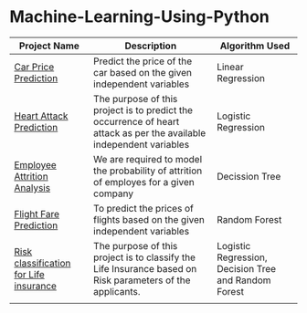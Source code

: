 # Machine-Learning-Using-Python


| Project Name  | Description  | Algorithm Used  |
| ------------ | ------------ | ------------ |
| [Car Price Prediction](https://github.com/Harsha92/Machine-Learning-Using-Python/tree/main/Linear%20Regression/Car%20Price%20Prediction "Car Price Prediction")  | Predict the price of the car based on the given independent variables  | Linear Regression  |
| [Heart Attack Prediction](https://github.com/Harsha92/Machine-Learning-Using-Python/tree/main/Logistic%20Regression/Heart%20Attack%20Prediction "Heart Attack Prediction")  | The purpose of this project is to predict the occurrence of heart attack as per the available independent variables  | Logistic Regression  |
| [Employee Attrition Analysis](https://github.com/Harsha92/Machine-Learning-Using-Python/tree/main/Decission%20Tree/Employee%20Attrition%20Analysis "Employee Attrition Analysis")  | We are required to model the probability of attrition of employes for a given company  | Decission Tree  |
| [Flight Fare Prediction](https://github.com/Harsha92/Machine-Learning-Using-Python/tree/main/Random%20Forest/Flight%20Fare%20Prediction "Flight Fare Prediction")  | To predict the prices of flights based on the given independent variables  | Random Forest  |
| [Risk classification for Life insurance](https://github.com/Harsha92/Machine-Learning-Using-Python/tree/main/Risk%20classification%20for%20Life%20insurance "Risk classification for Life insurance") | The purpose of this project is to classify the Life Insurance based on Risk parameters of the applicants.   | Logistic Regression, Decision Tree and Random Forest  |
|   |   |   |
